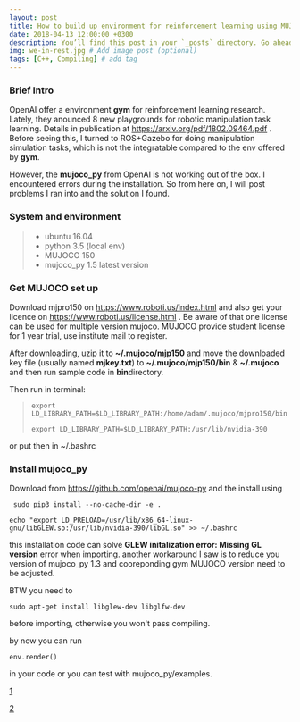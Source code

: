```yaml
---
layout: post
title: How to build up environment for reinforcement learning using MUJOCO, mujoco_py and OpenAI gym.
date: 2018-04-13 12:00:00 +0300
description: You’ll find this post in your `_posts` directory. Go ahead and edit it and re-build the site to see your changes. # Add post description (optional)
img: we-in-rest.jpg # Add image post (optional)
tags: [C++, Compiling] # add tag
---
```


### Brief Intro

OpenAI offer a environment **gym** for reinforcement learning research. Lately, they anounced 8 new playgrounds for robotic manipulation task learning.
Details in publication at https://arxiv.org/pdf/1802.09464.pdf . Before seeing this, I turned to ROS+Gazebo for doing manipulation simulation tasks,
which is not the integratable compared to the env offered by **gym**.

However, the **mujoco_py** from OpenAI is not working out of the box. I encountered errors during the installation.
So from here on, I will post problems I ran into and the solution I found.


### System and environment

> * ubuntu 16.04
> * python 3.5 (local env)
> * MUJOCO 150
> * mujoco_py 1.5 latest version


### Get MUJOCO set up
Download mjpro150 on https://www.roboti.us/index.html and also get your licence on https://www.roboti.us/license.html .
Be aware of that one license can be used for multiple version mujoco. MUJOCO provide student license for 1 year trial, use institute 
mail to register.

After downloading, uzip it to **~/.mujoco/mjp150** and move the downloaded key file (usually named **mjkey.txt**) to 
**~/.mujoco/mjp150/bin** & **~/.mujoco** and then run sample code in **bin**directory.

Then run in terminal:

> `export LD_LIBRARY_PATH=$LD_LIBRARY_PATH:/home/adam/.mujoco/mjpro150/bin`
>   
> `export LD_LIBRARY_PATH=$LD_LIBRARY_PATH:/usr/lib/nvidia-390`


or put then in ~/.bashrc

### Install mujoco_py

Download from https://github.com/openai/mujoco-py and the install using

`
sudo pip3 install --no-cache-dir -e .`

`echo "export LD_PRELOAD=/usr/lib/x86_64-linux-gnu/libGLEW.so:/usr/lib/nvidia-390/libGL.so" >> ~/.bashrc
`


this installation code can solve **GLEW initalization error: Missing GL version** error when importing.
another workaround I saw is to reduce you version of mujoco_py 1.3 and cooreponding gym MUJOCO version need to be 
adjusted.


BTW you need to 

`sudo apt-get install libglew-dev libglfw-dev`

before importing, otherwise you won't pass compiling.

by now you can run 

`env.render()`

in your code or you can test with mujoco_py/examples.

[1](https://link.zhihu.com/?target=https%3A//github.com/openai/mujoco-py/pull/145)

[2](https://github.com/openai/mujoco-py/issues/44)

